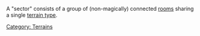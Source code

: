 A "sector" consists of a group of (non-magically) connected
[rooms](:Category:_Rooms "wikilink") sharing a single [terrain
type](:Category:_Terrains "wikilink").

[Category: Terrains](Category:_Terrains "wikilink")
